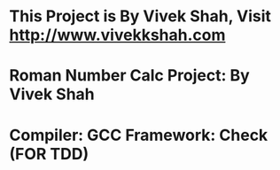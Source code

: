 This Project is By Vivek Shah, Visit http://www.vivekkshah.com
=======================================================================
Roman Number Calc Project: By Vivek Shah
=======================================================================
Compiler: GCC
Framework: Check (FOR TDD)
=======================================================================


